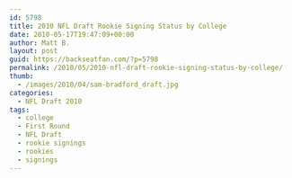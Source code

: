 ```yaml
---
id: 5798
title: 2010 NFL Draft Rookie Signing Status by College
date: 2010-05-17T19:47:09+00:00
author: Matt B.
layout: post
guid: https://backseatfan.com/?p=5798
permalink: /2010/05/2010-nfl-draft-rookie-signing-status-by-college/
thumb:
  - /images/2010/04/sam-bradford_draft.jpg
categories:
  - NFL Draft 2010
tags:
  - college
  - First Round
  - NFL Draft
  - rookie signings
  - rookies
  - signings
---
```


<div class="entry">
</div>
